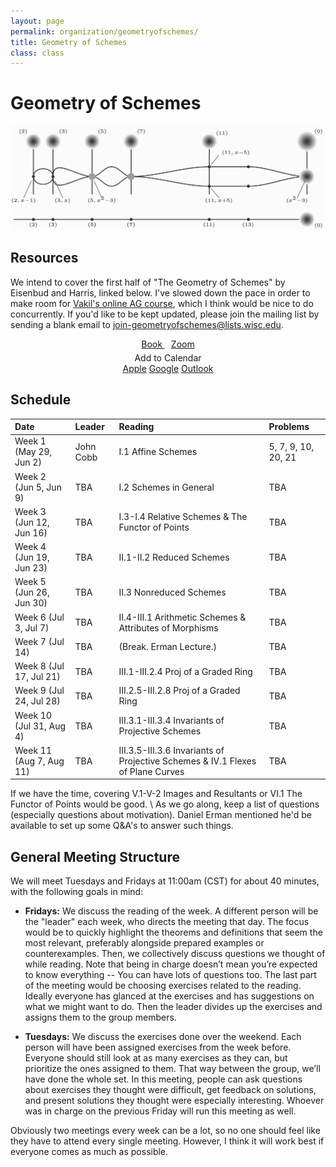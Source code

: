 ```yaml
---
layout: page
permalink: organization/geometryofschemes/
title: Geometry of Schemes
class: class
---
```


# Geometry of Schemes 
![GOS](/images/projects/geometryofschemes.jpg "An illustration from The Geometry of Schemes, page 86.")


## Resources
We intend to cover the first half of "The Geometry of Schemes" by Eisenbud and Harris, linked below. I've slowed down the pace in order to make room for [Vakil's online AG course](https://math216.wordpress.com/2020/05/10/algebraic-geometry-in-the-time-of-covid-launch/), which I think would be nice to do concurrently. If you'd like to be kept updated, please join the mailing list by sending a blank email to [join-geometryofschemes@lists.wisc.edu](mailto:join-geometryofschemes@lists.wisc.edu).
<div class="button-container" style="text-align: center">
    <a href="https://www.maths.ed.ac.uk/~v1ranick/papers/eisenbudharris.pdf" class="button" style="margin:5px">
    <i class="fas fa-book"></i>
    Book
    </a>
    <a href="" class="button" style="margin:5px">
    <i class="fas fa-video"></i>
    Zoom
    </a>
    <div class="dropdown" style="margin:5px">
        <a onclick="buttonPress()" id="myDropdownBtn" class="dropdown-button"><i class="far fa-calendar"></i> Add to Calendar</a>
        <div id="myDropdown" class="dropdown-content">
            <a href="/assets/GeometryofSchemes.ics"><i class="fab fa-apple"></i> Apple</a>
            <a href="https://calendar.google.com/event?action=TEMPLATE&tmeid=NGFvM2tyNG1ncmo2NGJucW05bjc2aXUxa2JfMjAyMDA1MjlUMTYwMDAwWiBqY29iYjJAd2lzYy5lZHU&tmsrc=jcobb2%40wisc.edu&scp=ALL"><i class="fab fa-google"></i> Google</a>
            <a href="/assets/GeometryofSchemesoutlook.ics"><i class="fas fa-envelope-square"></i> Outlook</a>
        </div>
    </div>
</div>


## Schedule 


| Date                    | Leader      | Reading | Problems  |
| :---------              | :---------  | :-----  | :---      |
| Week 1 (May 29, Jun 2)  | John Cobb   | I.1 Affine Schemes   | 5, 7, 9, 10, 20, 21  |
| Week 2 (Jun 5, Jun 9)   | TBA         | I.2 Schemes in General                           | TBA |
| Week 3 (Jun 12, Jun 16) | TBA         | I.3-I.4 Relative Schemes & The Functor of Points | TBA  |
| Week 4 (Jun 19, Jun 23) | TBA         | II.1-II.2 Reduced Schemes                        | TBA  |
| Week 5 (Jun 26, Jun 30) | TBA         | II.3 Nonreduced Schemes                            | TBA |
| Week 6 (Jul 3, Jul 7)   | TBA         | II.4-III.1 Arithmetic Schemes & Attributes of Morphisms  |  TBA |
| Week 7 (Jul 14)         | TBA         | (Break. Erman Lecture.)                      | TBA
| Week 8 (Jul 17, Jul 21) | TBA         | III.1-III.2.4 Proj of a Graded Ring  | TBA
| Week 9 (Jul 24, Jul 28) | TBA         | III.2.5-III.2.8 Proj of a Graded Ring  | TBA
| Week 10 (Jul 31, Aug 4) | TBA         | III.3.1-III.3.4 Invariants of Projective Schemes | TBA
| Week 11 (Aug 7, Aug 11) | TBA         | III.3.5-III.3.6 Invariants of Projective Schemes & IV.1 Flexes of Plane Curves | TBA |

If we have the time, covering V.1-V-2 Images and Resultants or VI.1 The Functor of Points would be good. \\
As we go along, keep a list of questions (especially questions about motivation). Daniel Erman mentioned he'd be available to set up some Q&A's to answer such things.
## General Meeting Structure
We will meet Tuesdays and Fridays at 11:00am (CST) for about 40 minutes, with the following goals in mind:

* **Fridays:** We discuss the reading of the week. A different person will be the "leader" each week, who directs the meeting that day. The focus would be to quickly highlight the theorems and definitions that seem the most relevant, preferably alongside prepared examples or counterexamples. Then, we collectively discuss questions we thought of while reading. Note that being in charge doesn’t mean you’re expected to know everything -- You can have lots of questions too. The last part of the meeting would be choosing exercises related to the reading. Ideally everyone has glanced at the exercises and has suggestions on what we might want to do. Then the leader divides up the exercises and assigns them to the group members.

* **Tuesdays:** We discuss the exercises done over the weekend. Each person will have been assigned exercises from the week before. Everyone should still look at as many exercises as they can, but prioritize the ones assigned to them. That way between the group, we’ll have done the whole set. In this meeting, people can ask questions about exercises they thought were difficult, get feedback on solutions, and present solutions they thought were especially interesting. Whoever was in charge on the previous Friday will run this meeting as well.

Obviously two meetings every week can be a lot, so no one should feel like they have to attend every single meeting. However, I think it will work best if everyone comes as much as possible.